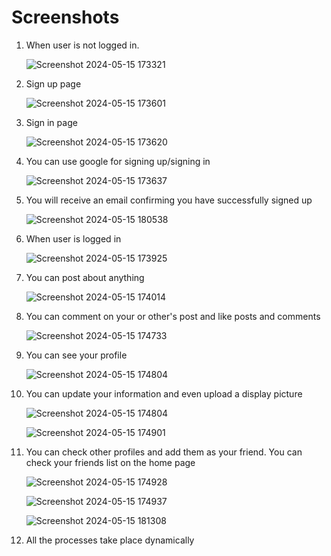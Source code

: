 # Screenshots

1) When user is not logged in.
   
   ![Screenshot 2024-05-15 173321](https://github.com/Aditya-Nagpal/Codial/assets/129841385/51328889-0d29-4203-a47c-3b7626b5852a)

2) Sign up page

   ![Screenshot 2024-05-15 173601](https://github.com/Aditya-Nagpal/Codial/assets/129841385/230948de-ff42-4eb0-bdcb-3c9d8340456e)

3) Sign in page

   ![Screenshot 2024-05-15 173620](https://github.com/Aditya-Nagpal/Codial/assets/129841385/567ac1fe-d33f-4353-909a-646945c1cedc)

4) You can use google for signing up/signing in

   ![Screenshot 2024-05-15 173637](https://github.com/Aditya-Nagpal/Codial/assets/129841385/dafd1543-1672-4d17-a719-bf984aae8418)

5) You will receive an email confirming you have successfully signed up

   ![Screenshot 2024-05-15 180538](https://github.com/Aditya-Nagpal/Codial/assets/129841385/eecad1cb-097a-454d-9eeb-a52c001f8a2b)

6) When user is logged in

   ![Screenshot 2024-05-15 173925](https://github.com/Aditya-Nagpal/Codial/assets/129841385/bb4be32a-a005-4c13-9653-9b8e6a8fcada)

7) You can post about anything

   ![Screenshot 2024-05-15 174014](https://github.com/Aditya-Nagpal/Codial/assets/129841385/5b7bac09-226f-4cf2-944b-10548ee94ced)

8) You can comment on your or other's post and like posts and comments

   ![Screenshot 2024-05-15 174733](https://github.com/Aditya-Nagpal/Codial/assets/129841385/aa686e7e-c398-462c-86cc-36f565f1d7a0)

9) You can see your profile

   ![Screenshot 2024-05-15 174804](https://github.com/Aditya-Nagpal/Codial/assets/129841385/a9972d09-5aeb-401a-933c-31ffbb34218b)

10) You can update your information and even upload a display picture
    
    ![Screenshot 2024-05-15 174804](https://github.com/Aditya-Nagpal/Codial/assets/129841385/0802a673-6204-47ab-860f-1bf874424518)
   
    ![Screenshot 2024-05-15 174901](https://github.com/Aditya-Nagpal/Codial/assets/129841385/f17ba14b-a3a2-4410-8596-7fab4631b6cf)

11) You can check other profiles and add them as your friend. You can check your friends list on the home page
    
    ![Screenshot 2024-05-15 174928](https://github.com/Aditya-Nagpal/Codial/assets/129841385/2d6934c2-1d13-4a58-baab-3ea17baddc55)
    
    ![Screenshot 2024-05-15 174937](https://github.com/Aditya-Nagpal/Codial/assets/129841385/a3cf3628-898f-483b-80c2-340405c8045b)
    
    ![Screenshot 2024-05-15 181308](https://github.com/Aditya-Nagpal/Codial/assets/129841385/f4546a7e-e9b0-40d5-99fe-b4b266aedc9f)
    
12) All the processes take place dynamically
